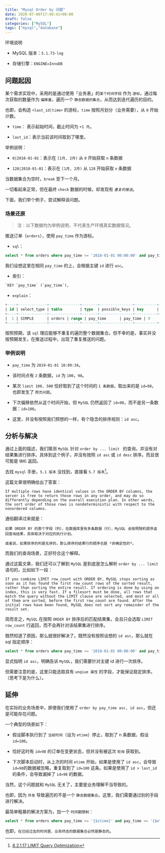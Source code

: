 ```yaml
---
title: "Mysql Order by 问题"
date: 2020-07-06T17:49:41+08:00
draft: false
categories: ["MySQL"]
tags: ["mysql","database"]
---
```



环境说明

* MySQL 版本：`5.1.73-log`

* 存储引擎：` ENGINE=InnoDB `

## 问题起因

某个需求实现中，采用的是通过使用「业务表」的`某个时间字段` 作为 `游标`，通过每次获取的数量作为 `偏移量`，遍历一个 `静态数据的集合`，从而达到迭代遍历的目的。

也即，会构造 `<last_id|time>` 的游标，`time` 按照月划分（业务需要），从 `0` 开始计数。

* `time`： 表示起始时间，截止时间为 `+1 月`。

* `last_id`：表示当前该时间取到了哪里。

举例说明：

* `0|2018-01-01`：表示在 `[1月, 2月)` 从 `0` 开始获取 `n` 条数据

* `128|2018-01-01`：表示在 `[1月, 2月)` 从 `128` 开始获取 `n` 条数据

当数据集合为空时，`break` 至下一个月。

一切看起来正常，但在最终 `check` 数据的时候，却发现有 *`重复的推送`*。

下面，我们举个例子，尝试解释该问题。

### 场景还原

> 注：以下数据均为举例说明，不代表生产环境真实数据情况。

推送订单（`orders`），使用 `pay_time` 作为游标。

* `sql`：

``` sql
select * from orders where pay_time >= '2018-01-01 00:00:00' and pay_time <= '2018-01-31 23:59:59' order by pay_time asc limit 100, 500

```
我们设想这里在相同 `pay_time` 的上，会根据主键 `id` 进行 `asc`。

* 索引：

```sql
`KEY `pay_time` (`pay_time`),
```
* `explain`：

```sql
+----+-------------+--------------+-------+---------------+----------+---------+------+-------+-------------+
| id | select_type | table        | type  | possible_keys | key      | key_len | ref  | rows  | Extra       |
+----+-------------+--------------+-------+---------------+----------+---------+------+-------+-------------+
|  1 | SIMPLE      | orders | range | pay_time      | pay_time | 9       | NULL | 57420 | Using where |
+----+-------------+--------------+-------+---------------+----------+---------+------+-------+-------------+
```
按照预期，该 `sql` 理应能够不重复的遍历整个数据集合。但不幸的是，事实并没按预期发生，在推送过程中，出现了重复推送的问题。

### 举例说明

* `pay_time` 为 `2019-01-01 18:09:34`。

* 该时间点有 `2` 条数据，`id` 为 `100`，`98`。

* 某次 `limit 100, 500` 恰好取到了这个时间的 `1 条数据`，取出来的是 `id=98`，也即发生了 `跨页问题`。

* 下次偏移依然从这个时间开始，但 `MySQL` 仍然返回了 `id=98`，而不是另一条数据：`id=100`。

* 这里，并没有按照我们预想的一样，有个隐含的排序规则：`id asc`。

## 分析与解决

通过上面的描述，我们猜测 `MySQL` 针对 `order by ... limit ` 的查询，并没有对结果集进行排序。具体到这个例子，并没有按照 `id asc` 或 `id desc` 排序。而且很可能是 `随机` 返回。

去找 `mysql` 手册，`5.1 版本` 没找到，直接看 `5.7 版本`[^pa1]。 

这篇文章很明确给出了答案：

```
If multiple rows have identical values in the ORDER BY columns, the server is free to return those rows in any order, and may do so differently depending on the overall execution plan. In other words, the sort order of those rows is nondeterministic with respect to the nonordered columns.

```

通俗翻译过来就是：

```
如果 ORDER BY 的那个字段（列），在数据库里有多条数据（行），MySQL 会按照随机顺序返回查询结果，具体取决于对应的执行计划。

或者说，如果排序的列是无序的，那么排序的结果行的顺序也是 *非确定性的*。
```
而我们的查询场景，正好符合这个解释。

通过这篇文章，我们还可以了解到 `MySQL` 是到底是怎么解析 `order by ... limit` 语句的，比如如下一段：

```
If you combine LIMIT row_count with ORDER BY, MySQL stops sorting as soon as it has found the first row_count rows of the sorted result, rather than sorting the entire result. If ordering is done by using an index, this is very fast. If a filesort must be done, all rows that match the query without the LIMIT clause are selected, and most or all of them are sorted, before the first row_count are found. After the initial rows have been found, MySQL does not sort any remainder of the result set.

```

简而言之，`MySQL` 在按照 `ORDER BY` 排序后的匹配结果集，会且只会选取 `LIMIT row_count` 行返回，而不会再针对该结果集进行排序。


既然知道了原因，那么就很好解决了。既然没有按照设想的 `id asc`，那么就在 sql 指定顺序：

``` sql
select * from orders where pay_time >= '2018-01-01 00:00:00' and pay_time <= '2018-01-31 23:59:59' order by pay_time asc, id asc limit 100, 500

```
显式指明 `id asc`，明确告诉 `MySQL`，我们需要针对主键 id 进行一次排序。

但需要注意的是，这里只能选取具有 `unqiue 属性` 的字段，才能保证稳定排序。（思考下是为什么）。

## 延伸

在实际的业务场景中，即便我们使用了 `order by pay_time asc, id asc`，但还是可能存在问题。

一个典型的场景如下：

* 假设脚本执行到了 `当前时间`（设为 `etime`）停止，取到了 n 条数据，假设 `id=100`。

* 恰好这时有 `id=98` 的订单在变更状态，但并没有被这次 `轮询` 获取到。

* 下次脚本启动时，从上次的时间 `etime` 开始，如果是使用了 `id asc`，会导致 `id=98`的数据被忽略，重复取到了 `id=100` 这条。如果是使用了 `id > last_id` 的条件，会导致漏掉了 `id=98` 的数据。

当然，这个问题就和 `MySQL` 无关了，主要是业务理解不当导致的。

也即，因为 `并发` 导致遍历的不是一个 `静态数据集合`。这里，我们需要通过别的手段进行解决。

最简单粗暴的解决方案为，加一个 `时间戳限制`：

``` sql
select * from orders where pay_time >= '{$stime}' and pay_time <= '{$etime} and pay_time <= '{30秒之前}' order by pay_time asc, id asc limit 100, 500

```

也即，`在已经过去的时间里，业务终态的数据集合必然是静态的`。


[^pa1]: [8.2.1.17 LIMIT Query Optimization](https://dev.mysql.com/doc/refman/5.7/en/limit-optimization.html)
